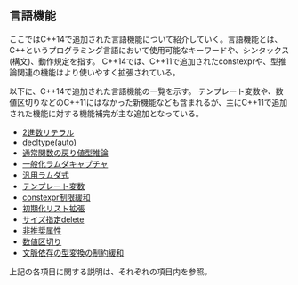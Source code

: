 ## 言語機能
ここではC++14で追加された言語機能について紹介していく。言語機能とは、C++というプログラミング言語において使用可能なキーワードや、シンタックス(構文)、動作規定を指す。
C++14では、C++11で追加されたconstexprや、型推論関連の機能はより使いやすく拡張されている。

以下に、C++14で追加された言語機能の一覧を示す。
テンプレート変数や、数値区切りなどのC++11にはなかった新機能なども含まれるが、主にC++11で追加された機能に対する機能補完が主な追加となっている。

 * [2進数リテラル](core/binary_literal.md)
 * [decltype(auto)](core/decltype_auto.md)
 * [通常関数の戻り値型推論]()
 * [一般化ラムダキャプチャ]()
 * [汎用ラムダ式]()
 * [テンプレート変数]()
 * [constexpr制限緩和]()
 * [初期化リスト拡張]()
 * [サイズ指定delete](core/sized_deallocation.md)
 * [非推奨属性](core/deprecated_attr.md)
 * [数値区切り](core/integer_literal_separator.md)
 * [文脈依存の型変換の制約緩和](core/context_implicit_conv.md)

上記の各項目に関する説明は、それぞれの項目内を参照。

